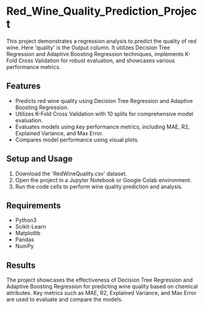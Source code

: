 # Red_Wine_Quality_Prediction_Project

This project demonstrates a regression analysis to predict the quality of red wine.
Here 'quality' is the Output column. It utilizes Decision Tree Regression and Adaptive Boosting Regression techniques, implements K-Fold Cross Validation for robust evaluation, and showcases various performance metrics.

## Features

- Predicts red wine quality using Decision Tree Regression and Adaptive Boosting Regression.
- Utilizes K-Fold Cross Validation with 10 splits for comprehensive model evaluation.
- Evaluates models using key performance metrics, including MAE, R2, Explained Variance, and Max Error.
- Compares model performance using visual plots.

## Setup and Usage

1. Download the 'RedWineQuality.csv' dataset.
2. Open the project in a Jupyter Notebook or Google Colab environment.
3. Run the code cells to perform wine quality prediction and analysis.

## Requirements

- Python3
- Scikit-Learn
- Matplotlib
- Pandas
- NumPy

## Results

The project showcases the effectiveness of Decision Tree Regression and Adaptive Boosting Regression for predicting wine quality based on chemical attributes. Key metrics such as MAE, R2, Explained Variance, and Max Error are used to evaluate and compare the models.

